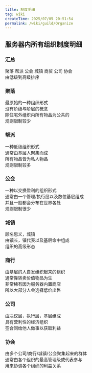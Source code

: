 ```yaml
---
title: 制度明细
tag: wiki
createTime: 2025/07/05 20:51:54
permalink: /wiki/guild/Organize
---
```


## **服务器内所有组织制度明细**

### **汇总**
聚落 帮派 公会 城镇 商贸 公司 协会  
由低级到高级排序  

### 聚落  
最原始的一种组织形式  
没有阶级与阶层的概念  
除住宅外组织内所有物品为公共的  
规则限制较少  

### 帮派
一种低级组织形式  
通常由基层人聚集而成  
所有物品皆为私人物品  
规则限制较多  

### 公会
一种以交换盈利的组织形式  
通常由一个管理/执行层以及数位基层组成  
并且一般都会分布在世界各处  
规则限制很少  

### 城镇
顾名思义，城镇  
由镇长，镇代表以及基层命中组成  
组织的高级形态  

### 商行
由基层的人自发组织起来的组织  
通常靠转卖价值物品为生  
非常稀有因为服务器内置商店  
所以大部分人会选择低价出售  

### 公司
由决议层，执行层，基层组成  
具有营利性的经济组织  
签合同给他人做事以获取利益

### 协会
由多个公司/商行/城镇/公会聚集起来的群体  
通常由各个组织的最高管理级或代表参与  
用来协调各个组织的利益关系